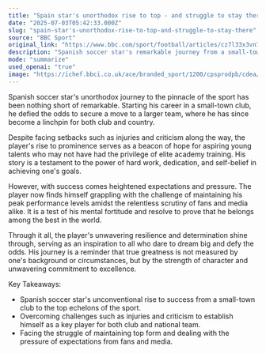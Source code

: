 ```yaml
---
title: "Spain star's unorthodox rise to top - and struggle to stay there"
date: "2025-07-03T05:42:33.000Z"
slug: "spain-star's-unorthodox-rise-to-top-and-struggle-to-stay-there"
source: "BBC Sport"
original_link: "https://www.bbc.com/sport/football/articles/cz7l33x3vn7o"
description: "Spanish soccer star's remarkable journey from a small-town club to becoming a linchpin for both club and country showcases the power of hard work and self-belief in achieving one's goals. Despite setbacks and criticism, he serves as an inspiration for aspiring young talents without elite academy training. Now facing the challenge of maintaining peak performance levels under heightened expectations and scrutiny, his resilience and determination continue to shine through, proving that true greatness is defined by character and commitment to excellence."
mode: "summarize"
used_openai: "true"
image: "https://ichef.bbci.co.uk/ace/branded_sport/1200/cpsprodpb/cdea/live/1f5dd420-528b-11f0-a2ff-17a82c2e8bc4.jpg"
---
```


Spanish soccer star's unorthodox journey to the pinnacle of the sport has been nothing short of remarkable. Starting his career in a small-town club, he defied the odds to secure a move to a larger team, where he has since become a linchpin for both club and country.

Despite facing setbacks such as injuries and criticism along the way, the player's rise to prominence serves as a beacon of hope for aspiring young talents who may not have had the privilege of elite academy training. His story is a testament to the power of hard work, dedication, and self-belief in achieving one's goals.

However, with success comes heightened expectations and pressure. The player now finds himself grappling with the challenge of maintaining his peak performance levels amidst the relentless scrutiny of fans and media alike. It is a test of his mental fortitude and resolve to prove that he belongs among the best in the world.

Through it all, the player's unwavering resilience and determination shine through, serving as an inspiration to all who dare to dream big and defy the odds. His journey is a reminder that true greatness is not measured by one's background or circumstances, but by the strength of character and unwavering commitment to excellence.

Key Takeaways:
- Spanish soccer star's unconventional rise to success from a small-town club to the top echelons of the sport.
- Overcoming challenges such as injuries and criticism to establish himself as a key player for both club and national team.
- Facing the struggle of maintaining top form and dealing with the pressure of expectations from fans and media.
